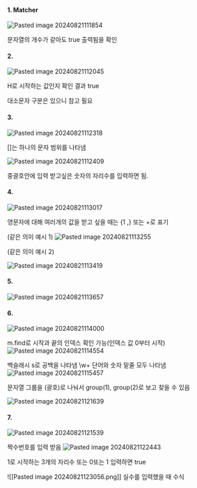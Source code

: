 
#### 1.  Matcher

![Pasted image 20240821111854](https://github.com/user-attachments/assets/b4c6ca6b-f758-45d2-b3e8-f8b72bed5e30)


문자열의 개수가 같아도 true 출력됨을 확인


#### 2.

![Pasted image 20240821112045](https://github.com/user-attachments/assets/7ba3f814-5318-473f-bf70-5593e8db67cb)


H로 시작하는 값인지 확인 결과 true

대소문자 구분은 있으니 참고 필요

#### 3. 

![Pasted image 20240821112318](https://github.com/user-attachments/assets/dabd70f6-4db8-4cd4-acc1-009b255a3caf)


[]는 하나의 문자 범위를 나타냄

![Pasted image 20240821112409](https://github.com/user-attachments/assets/db7c3eb8-8728-46ba-9448-2e459dd57e9d)



중괄호안에 입력 받고싶은 숫자의 자리수를 입력하면 됨.



#### 4.

![Pasted image 20240821113017](https://github.com/user-attachments/assets/334efc37-1ad9-4ebd-bc69-3cd562fc1327)


영문자에 대해 여러개의 값을 받고 싶을 때는
{1 ,} 또는 +로 표기

(같은 의미 예시 1)
![Pasted image 20240821113255](https://github.com/user-attachments/assets/db122e39-e8a7-487f-b9e9-1d390d299cea)

(같은 의미 예시 2)

![Pasted image 20240821113419](https://github.com/user-attachments/assets/5014adec-6339-4f07-8309-cff4e1eef0bc)


#### 5. 
![Pasted image 20240821113657](https://github.com/user-attachments/assets/24bdf58e-20cf-4ab2-98c9-93a3847ef35c)


#### 6. 
![Pasted image 20240821114000](https://github.com/user-attachments/assets/6075c9a9-43f0-4a36-80d5-060bf09369da)

m.find로 시작과 끝의 인덱스 확인 가능(인덱스 값 0부터 시작)
![Pasted image 20240821114554](https://github.com/user-attachments/assets/ce23ae93-5fee-4ade-8111-68ceaed72d6e)


 백슬래시 s로 공백을 나타냄
 \\w+ 단어와 숫자 밑줄 모두 나타냄
![Pasted image 20240821115457](https://github.com/user-attachments/assets/2a9ebb5b-48f9-400d-863a-32f815184ce5)

문자열 그룹을 (괄호)로 나눠서 group(1), group(2)로 보고 찾을 수 있음

![Pasted image 20240821121639](https://github.com/user-attachments/assets/7ff03d31-5c52-4ea2-ae49-d8ffe6b14366)


#### 7. 
![Pasted image 20240821121539](https://github.com/user-attachments/assets/c28d4e95-4ddf-4ecd-b6f2-0863f2a141a5)

짝수번호를 입력 받음
![Pasted image 20240821122443](https://github.com/user-attachments/assets/5c5d7a2e-8e57-41de-bd6f-137d0db3fad6)

1로 시작하는 3개의 자리수  또는  0또는 1 입력하면 true


![[Pasted image 20240821123056.png]]
실수를 입력했을 때 수식


